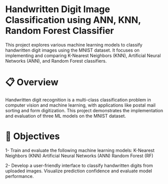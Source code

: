 # Handwritten Digit Image Classification using ANN, KNN, Random Forest Classifier

This project explores various machine learning models to classify handwritten digit images using the MNIST dataset. 
It focuses on implementing and comparing K-Nearest Neighbors (KNN), Artificial Neural Networks (ANN), and Random Forest classifiers.

# 📋 Overview

Handwritten digit recognition is a multi-class classification problem in computer vision and machine learning, with applications like postal mail sorting and form digitization. This project demonstrates the implementation and evaluation of three ML models on the MNIST dataset.

# 🎯 Objectives

1- Train and evaluate the following machine learning models:
  K-Nearest Neighbors (KNN)
  Artificial Neural Networks (ANN)
  Random Forest (RF)

2- Develop a user-friendly interface to classify handwritten digits from uploaded images.
Visualize prediction confidence and evaluate model performance.
